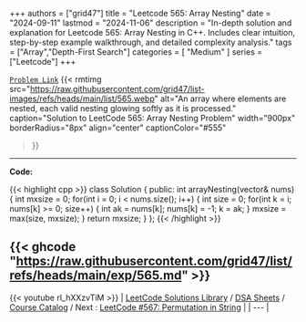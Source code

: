 
+++
authors = ["grid47"]
title = "Leetcode 565: Array Nesting"
date = "2024-09-11"
lastmod = "2024-11-06"
description = "In-depth solution and explanation for Leetcode 565: Array Nesting in C++. Includes clear intuition, step-by-step example walkthrough, and detailed complexity analysis."
tags = ["Array","Depth-First Search"]
categories = [
    "Medium"
]
series = ["Leetcode"]
+++



[`Problem Link`](https://leetcode.com/problems/array-nesting/description/)
{{< rmtimg 
    src="https://raw.githubusercontent.com/grid47/list-images/refs/heads/main/list/565.webp" 
    alt="An array where elements are nested, each valid nesting glowing softly as it is processed."
    caption="Solution to LeetCode 565: Array Nesting Problem"
    width="900px"
    borderRadius="8px"
    align="center" 
    captionColor="#555"
>}}
---
**Code:**

{{< highlight cpp >}}
class Solution {
public:
    int arrayNesting(vector<int>& nums) {
        int mxsize = 0;
        for(int i = 0; i < nums.size(); i++) {
            int size = 0;
            for(int k = i; nums[k] >= 0; size++) {
                int ak = nums[k];
                nums[k] = -1;
                k = ak;
            }
            mxsize = max(size, mxsize);
        }
        return mxsize;
    }
};
{{< /highlight >}}

{{< ghcode "https://raw.githubusercontent.com/grid47/list/refs/heads/main/exp/565.md" >}}
---
{{< youtube rl_hXXzvTiM >}}
| [LeetCode Solutions Library](https://grid47.xyz/leetcode/) / [DSA Sheets](https://grid47.xyz/sheets/) / [Course Catalog](https://grid47.xyz/courses/) / Next : [LeetCode #567: Permutation in String](https://grid47.xyz/leetcode/solution-567-permutation-in-string/) |
| --- |
